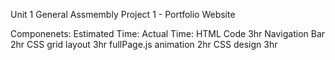 Unit 1 General Assmembly Project 1 - Portfolio Website

Componenets:        Estimated Time:         Actual Time:
HTML Code                       3hr
Navigation Bar                  2hr
CSS grid layout                 3hr
fullPage.js animation           2hr
CSS design                      3hr